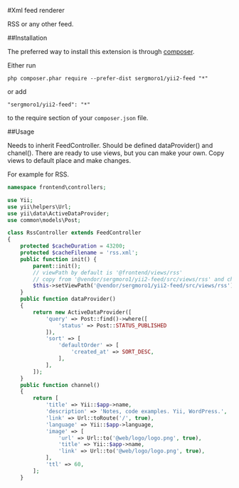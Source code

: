 #Xml feed renderer 

RSS or any other feed.

##Installation

The preferred way to install this extension is through [composer](http://getcomposer.org/download/).

Either run

```
php composer.phar require --prefer-dist sergmoro1/yii2-feed "*"
```

or add

```
"sergmoro1/yii2-feed": "*"
```

to the require section of your `composer.json` file.

##Usage

Needs to inherit FeedController. Should be defined dataProvider() and chanel().
There are ready to use views, but you can make your own.
Copy views to default place and make changes. 

For example for RSS.

```php
namespace frontend\controllers;

use Yii;
use yii\helpers\Url;
use yii\data\ActiveDataProvider;
use common\models\Post;

class RssController extends FeedController
{
    protected $cacheDuration = 43200;
    protected $cacheFilename = 'rss.xml';
    public function init() {
        parent::init();
        // viewPath by default is '@frontend/views/rss'
        // copy from '@vendor/sergmoro1/yii2-feed/src/views/rss' and change by your own
        $this->setViewPath('@vendor/sergmoro1/yii2-feed/src/views/rss');
    }
    public function dataProvider()
    {
        return new ActiveDataProvider([
            'query' => Post::find()->where([
                'status' => Post::STATUS_PUBLISHED
            ]),
            'sort' => [
                'defaultOrder' => [
                    'created_at' => SORT_DESC,
                ],
            ],
        ]);
    }
    public function channel()
    {
        return [
            'title' => Yii::$app->name,
            'description' => 'Notes, code examples. Yii, WordPress.',
            'link' => Url::toRoute('/', true),
            'language' => Yii::$app->language,
            'image' => [
                'url' => Url::to('@web/logo/logo.png', true),
                'title' => Yii::$app->name,
                'link' => Url::to('@web/logo/logo.png', true),
            ],
            'ttl' => 60,
        ];
    }
```
